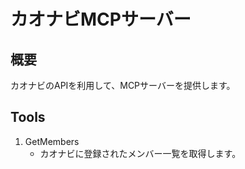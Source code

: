 # カオナビMCPサーバー

## 概要
カオナビのAPIを利用して、MCPサーバーを提供します。

## Tools
1. GetMembers
   - カオナビに登録されたメンバー一覧を取得します。